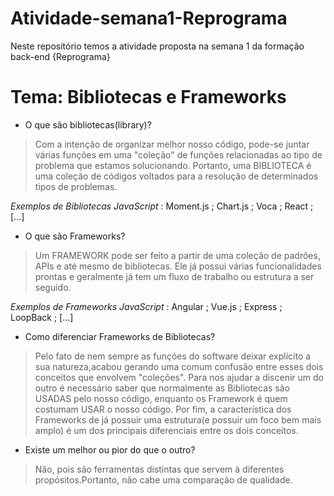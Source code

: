 # Atividade-semana1-Reprograma
Neste repositório temos a atividade proposta na semana 1 da formação back-end {Reprograma}

# Tema: Bibliotecas e Frameworks

- O que são bibliotecas(library)?

> Com a intenção de organizar melhor nosso código, pode-se juntar várias funções em uma "coleção" de funções relacionadas ao tipo de problema que estamos solucionando. Portanto, uma BIBLIOTECA é uma coleção de códigos voltados para a resolução de determinados tipos de problemas.

*Exemplos de Bibliotecas JavaScript* : Moment.js ; Chart.js ; Voca ; React ; [...]

- O que são Frameworks?

> Um FRAMEWORK pode ser feito a partir de uma coleção de padrões, APIs e até mesmo de bibliotecas. Ele já possui várias funcionalidades prontas e geralmente já tem um fluxo de trabalho ou estrutura a ser seguido.

*Exemplos de Frameworks JavaScript* : Angular ; Vue.js ; Express ; LoopBack ; [...]

- Como diferenciar Frameworks de Bibliotecas?

> Pelo fato de nem sempre as funções do software deixar explícito a sua natureza,acabou gerando uma comum confusão entre esses dois conceitos que envolvem "coleções". Para nos ajudar a discenir um do outro é necessário saber que normalmente as Bibliotecas são USADAS pelo nosso código, enquanto os Framework é quem costumam USAR o nosso código. Por fim, a característica dos Frameworks de já possuir uma estrutura(e possuir um foco bem mais amplo) é um dos principais diferenciais entre os dois conceitos.

- Existe um melhor ou pior do que o outro?

> Não, pois são ferramentas distintas que servem à diferentes propósitos.Portanto, não cabe uma comparação de qualidade.